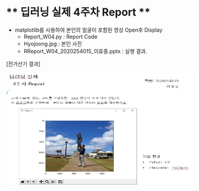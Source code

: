 # ** 딥러닝 실제 4주차 Report ** 

- matplotlib를 사용하여 본인의 얼굴이 포함된 영상 Open후 Display
	* Report_W04.py : Report Code
	* Hyojoong.jpg : 본인 사진
	* RReport_W04_2020254015_이효중.pptx : 실행 결과.

[전가산기 결과]</p>
<img src=".\Report_W04.jpg"  width="640" height="300"> 

<p align="center">
  
</p>
</br>
